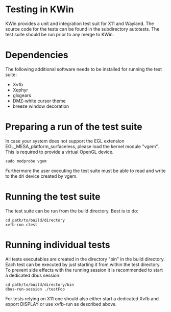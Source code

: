 # Testing in KWin
KWin provides a unit and integration test suit for X11 and Wayland. The source code for the tests can be found in the subdirectory autotests. The test suite should be run prior to any merge to KWin.

# Dependencies
The following additional software needs to be installed for running the test suite:

* Xvfb
* Xephyr
* glxgears
* DMZ-white cursor theme
* breeze window decoration

# Preparing a run of the test suite
In case your system does not support the EGL extension EGL_MESA_platform_surfaceless,
please load the kernel module "vgem". This is required to provide a virtual OpenGL device.

    sudo modprobe vgem

Furthermore the user executing the test suite must be able to read and write to the dri device created by vgem.

# Running the test suite
The test suite can be run from the build directory. Best is to do:

    cd path/to/build/directory
    xvfb-run ctest

# Running individual tests
All tests executables are created in the directory "bin" in the build directory. Each test can be executed by just starting it from within the test directory. To prevent side effects with the running session it is recommended to start a dedicated dbus session:

    cd path/to/build/directory/bin
    dbus-run-session ./testFoo

For tests relying on X11 one should also either start a dedicated Xvfb and export DISPLAY or use xvfb-run as described above.
